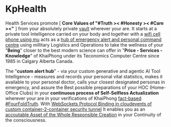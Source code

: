 # KpHealth

Health Services promote [ <b>Core Values of "#Truth &gt;&lt; #Honesty &gt;&lt; #Care &gt;&lt;"</b> ] from your absolutely private <a href="https://github.com/khaiphong/vault/" target="_blank">vault</a> wherever your are. It starts at a private tool Intelligence carried on your body and together with a <a href="https://github.com/khaiphong/mu/" target="_blank">wifi cell phone using mu</a> acts as a <a href="https://github.com/khaiphong/hub/" target="_blank">hub of emergency alert and personal command centre</a> using millitary Logistics and Operations to take the wellness of your "<b>Being</b>" closer to the best modern science can offer in "<b>Price - Services - Knowledge</b>" of KhaiPhong under its Teconomics Computer Centre since 1985 in Calgary Alberta Canada.

The "<b>custom alert hub</b>" - via your custom generative and agentic AI Tool Intelligence - measures and records your personal vital statistics, makes it available to your personal doctor, calls your closest designated personas in emergency, and assure the Best possible preparations of your HOC (Home-Office Clubs) in your <b>continuous process of Self-Selfless Actualization</b> wherever your are in your verifications of KhaiPhong <a href="https://blog.khaiphong.io/2023/09/a-light-out-of-darkness.html#Section_1.2" target="_blank">fact-based #FourFoldTruth</a>. With <a href="https://github.com/cloudevents/spec" target="_blank">WebSockets Protocol Binding in cloudevents of custom container-2-container security tunnel</a> It enables you as an <a href="https://dzone.com/articles/idam-models-disaster-response-techniques?edition=982203" target="_blank">accoutable Asset of the Whole Responsible Creation</a> in your Continuity of the consciousness.

